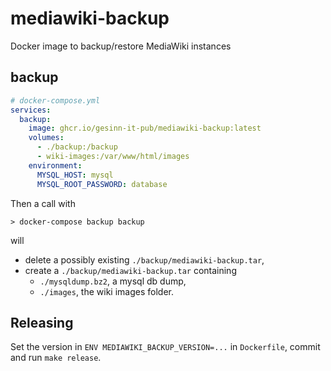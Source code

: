 # mediawiki-backup

Docker image to backup/restore MediaWiki instances

## backup

```yml
# docker-compose.yml
services: 
  backup:
    image: ghcr.io/gesinn-it-pub/mediawiki-backup:latest
    volumes:
      - ./backup:/backup
      - wiki-images:/var/www/html/images
    environment:
      MYSQL_HOST: mysql
      MYSQL_ROOT_PASSWORD: database
```

Then a call with
```shell
> docker-compose backup backup
```
will 
* delete a possibly existing `./backup/mediawiki-backup.tar`,
* create a `./backup/mediawiki-backup.tar` containing
  * `./mysqldump.bz2`, a mysql db dump,
  * `./images`, the wiki images folder.

## Releasing

Set the version in `ENV MEDIAWIKI_BACKUP_VERSION=...` in `Dockerfile`, commit and run `make release`.
